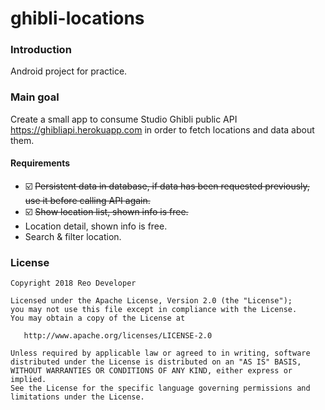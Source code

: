 # ghibli-locations

### Introduction

Android project for practice.

### Main goal
Create a small app to consume Studio Ghibli public API https://ghibliapi.herokuapp.com in order to fetch locations and data about them.

#### Requirements
* :ballot_box_with_check: ~~Persistent data in database, if data has been requested previously, use it before calling API again.~~
* :ballot_box_with_check: ~~Show location list, shown info is free.~~
* Location detail, shown info is free.
* Search & filter location.

### License

    Copyright 2018 Reo Developer

    Licensed under the Apache License, Version 2.0 (the "License");
    you may not use this file except in compliance with the License.
    You may obtain a copy of the License at

       http://www.apache.org/licenses/LICENSE-2.0

    Unless required by applicable law or agreed to in writing, software
    distributed under the License is distributed on an "AS IS" BASIS,
    WITHOUT WARRANTIES OR CONDITIONS OF ANY KIND, either express or implied.
    See the License for the specific language governing permissions and
    limitations under the License.
